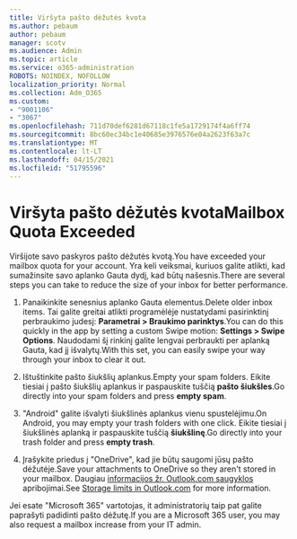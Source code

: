 ```yaml
---
title: Viršyta pašto dėžutės kvota
ms.author: pebaum
author: pebaum
manager: scotv
ms.audience: Admin
ms.topic: article
ms.service: o365-administration
ROBOTS: NOINDEX, NOFOLLOW
localization_priority: Normal
ms.collection: Adm_O365
ms.custom:
- "9001106"
- "3067"
ms.openlocfilehash: 711d70def6281d67118c1fe5a1729174f4a6ff74
ms.sourcegitcommit: 8bc60ec34bc1e40685e3976576e04a2623f63a7c
ms.translationtype: MT
ms.contentlocale: lt-LT
ms.lasthandoff: 04/15/2021
ms.locfileid: "51795596"
---
```

# <a name="mailbox-quota-exceeded"></a><span data-ttu-id="82e1b-102">Viršyta pašto dėžutės kvota</span><span class="sxs-lookup"><span data-stu-id="82e1b-102">Mailbox Quota Exceeded</span></span>

<span data-ttu-id="82e1b-103">Viršijote savo paskyros pašto dėžutės kvotą.</span><span class="sxs-lookup"><span data-stu-id="82e1b-103">You have exceeded your mailbox quota for your account.</span></span> <span data-ttu-id="82e1b-104">Yra keli veiksmai, kuriuos galite atlikti, kad sumažinsite savo aplanko Gauta dydį, kad būtų našesnis.</span><span class="sxs-lookup"><span data-stu-id="82e1b-104">There are several steps you can take to reduce the size of your inbox for better performance.</span></span>

1. <span data-ttu-id="82e1b-105">Panaikinkite senesnius aplanko Gauta elementus.</span><span class="sxs-lookup"><span data-stu-id="82e1b-105">Delete older inbox items.</span></span> <span data-ttu-id="82e1b-106">Tai galite greitai atlikti programėlėje nustatydami pasirinktinį perbraukimo judesį: **Parametrai > Braukimo parinktys**.</span><span class="sxs-lookup"><span data-stu-id="82e1b-106">You can do this quickly in the app by setting a custom Swipe motion: **Settings > Swipe Options**.</span></span> <span data-ttu-id="82e1b-107">Naudodami šį rinkinį galite lengvai perbraukti per aplanką Gauta, kad jį išvalytų.</span><span class="sxs-lookup"><span data-stu-id="82e1b-107">With this set, you can easily swipe your way through your inbox to clear it out.</span></span>

2. <span data-ttu-id="82e1b-108">Ištuštinkite pašto šiukšlių aplankus.</span><span class="sxs-lookup"><span data-stu-id="82e1b-108">Empty your spam folders.</span></span> <span data-ttu-id="82e1b-109">Eikite tiesiai į pašto šiukšlių aplankus ir paspauskite tuščią **pašto šiukšles**.</span><span class="sxs-lookup"><span data-stu-id="82e1b-109">Go directly into your spam folders and press **empty spam**.</span></span>

3. <span data-ttu-id="82e1b-110">"Android" galite išvalyti šiukšlinės aplankus vienu spustelėjimu.</span><span class="sxs-lookup"><span data-stu-id="82e1b-110">On Android, you may empty your trash folders with one click.</span></span> <span data-ttu-id="82e1b-111">Eikite tiesiai į šiukšlinės aplanką ir paspauskite tuščią **šiukšlinę**.</span><span class="sxs-lookup"><span data-stu-id="82e1b-111">Go directly into your trash folder and press **empty trash**.</span></span> 

4. <span data-ttu-id="82e1b-112">Įrašykite priedus į "OneDrive", kad jie būtų saugomi jūsų pašto dėžutėje.</span><span class="sxs-lookup"><span data-stu-id="82e1b-112">Save your attachments to OneDrive so they aren't stored in your mailbox.</span></span> <span data-ttu-id="82e1b-113">Daugiau [informacijos žr. Outlook.com saugyklos](https://support.office.com/article/storage-limits-in-outlook-com-7ac99134-69e5-4619-ac0b-2d313bba5e9e) apribojimai.</span><span class="sxs-lookup"><span data-stu-id="82e1b-113">See [Storage limits in Outlook.com](https://support.office.com/article/storage-limits-in-outlook-com-7ac99134-69e5-4619-ac0b-2d313bba5e9e) for more information.</span></span> 

<span data-ttu-id="82e1b-114">Jei esate "Microsoft 365" vartotojas, it administratorių taip pat galite paprašyti padidinti pašto dėžutę.</span><span class="sxs-lookup"><span data-stu-id="82e1b-114">If you are a Microsoft 365 user, you may also request a mailbox increase from your IT admin.</span></span>